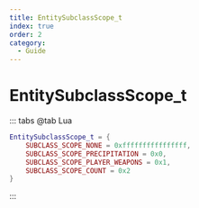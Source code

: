 ```yaml
---
title: EntitySubclassScope_t
index: true
order: 2
category:
  - Guide
---
```


# EntitySubclassScope_t
::: tabs
@tab Lua
```lua
EntitySubclassScope_t = {
    SUBCLASS_SCOPE_NONE = 0xffffffffffffffff,
    SUBCLASS_SCOPE_PRECIPITATION = 0x0,
    SUBCLASS_SCOPE_PLAYER_WEAPONS = 0x1,
    SUBCLASS_SCOPE_COUNT = 0x2
}
```
:::